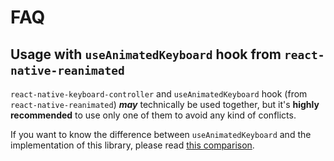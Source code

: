 # FAQ

## Usage with `useAnimatedKeyboard` hook from `react-native-reanimated`[​](/react-native-keyboard-controller/pr-preview/pr-1018/docs/faq.md#usage-with-useanimatedkeyboard-hook-from-react-native-reanimated "Direct link to usage-with-useanimatedkeyboard-hook-from-react-native-reanimated")

`react-native-keyboard-controller` and `useAnimatedKeyboard` hook (from `react-native-reanimated`) ***may*** technically be used together, but it's **highly recommended** to use only one of them to avoid any kind of conflicts.

If you want to know the difference between `useAnimatedKeyboard` and the implementation of this library, please read [this comparison](/react-native-keyboard-controller/pr-preview/pr-1018/docs/recipes/architecture.md#what-is-the-difference-between-useanimatedkeyboard-from-react-native-reanimated-and-this-library).
